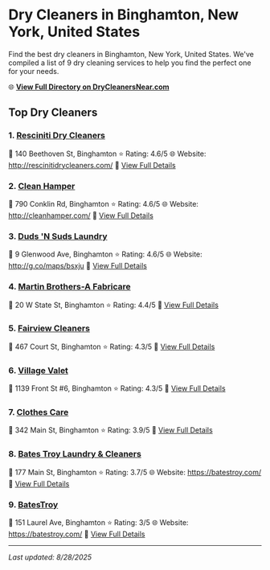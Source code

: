 # Dry Cleaners in Binghamton, New York, United States

Find the best dry cleaners in Binghamton, New York, United States. We've compiled a list of 9 dry cleaning services to help you find the perfect one for your needs.

🌐 **[View Full Directory on DryCleanersNear.com](https://drycleanersnear.com/city/US/New%20York/Binghamton)**

## Top Dry Cleaners

### 1. [Resciniti Dry Cleaners](https://drycleanersnear.com/dryCleaner/6860f2e49e55fd3072cb362e/resciniti-dry-cleaners)
📍 140 Beethoven St, Binghamton
⭐ Rating: 4.6/5
🌐 Website: http://rescinitidrycleaners.com/
🔗 [View Full Details](https://drycleanersnear.com/dryCleaner/6860f2e49e55fd3072cb362e/resciniti-dry-cleaners)

### 2. [Clean Hamper](https://drycleanersnear.com/dryCleaner/6860f2ec9e55fd3072cb385d/clean-hamper)
📍 790 Conklin Rd, Binghamton
⭐ Rating: 4.6/5
🌐 Website: http://cleanhamper.com/
🔗 [View Full Details](https://drycleanersnear.com/dryCleaner/6860f2ec9e55fd3072cb385d/clean-hamper)

### 3. [Duds 'N Suds Laundry](https://drycleanersnear.com/dryCleaner/6860f2ed9e55fd3072cb38ad/duds-n-suds-laundry)
📍 9 Glenwood Ave, Binghamton
⭐ Rating: 4.6/5
🌐 Website: http://g.co/maps/bsxju
🔗 [View Full Details](https://drycleanersnear.com/dryCleaner/6860f2ed9e55fd3072cb38ad/duds-n-suds-laundry)

### 4. [Martin Brothers-A Fabricare](https://drycleanersnear.com/dryCleaner/6860f2e89e55fd3072cb3785/martin-brothers-a-fabricare)
📍 20 W State St, Binghamton
⭐ Rating: 4.4/5
🔗 [View Full Details](https://drycleanersnear.com/dryCleaner/6860f2e89e55fd3072cb3785/martin-brothers-a-fabricare)

### 5. [Fairview Cleaners](https://drycleanersnear.com/dryCleaner/6860f2e49e55fd3072cb365a/fairview-cleaners)
📍 467 Court St, Binghamton
⭐ Rating: 4.3/5
🔗 [View Full Details](https://drycleanersnear.com/dryCleaner/6860f2e49e55fd3072cb365a/fairview-cleaners)

### 6. [Village Valet](https://drycleanersnear.com/dryCleaner/6860f2e99e55fd3072cb37a2/village-valet)
📍 1139 Front St #6, Binghamton
⭐ Rating: 4.3/5
🔗 [View Full Details](https://drycleanersnear.com/dryCleaner/6860f2e99e55fd3072cb37a2/village-valet)

### 7. [Clothes Care](https://drycleanersnear.com/dryCleaner/6860f2ea9e55fd3072cb37fc/clothes-care)
📍 342 Main St, Binghamton
⭐ Rating: 3.9/5
🔗 [View Full Details](https://drycleanersnear.com/dryCleaner/6860f2ea9e55fd3072cb37fc/clothes-care)

### 8. [Bates Troy Laundry & Cleaners](https://drycleanersnear.com/dryCleaner/6860f2e69e55fd3072cb36c8/bates-troy-laundry-cleaners)
📍 177 Main St, Binghamton
⭐ Rating: 3.7/5
🌐 Website: https://batestroy.com/
🔗 [View Full Details](https://drycleanersnear.com/dryCleaner/6860f2e69e55fd3072cb36c8/bates-troy-laundry-cleaners)

### 9. [BatesTroy](https://drycleanersnear.com/dryCleaner/6860f2ec9e55fd3072cb3890/batestroy)
📍 151 Laurel Ave, Binghamton
⭐ Rating: 3/5
🌐 Website: https://batestroy.com/
🔗 [View Full Details](https://drycleanersnear.com/dryCleaner/6860f2ec9e55fd3072cb3890/batestroy)


---

*Last updated: 8/28/2025*
